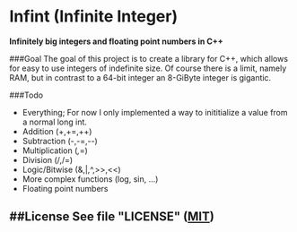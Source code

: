 # Infint (Infinite Integer)
**Infinitely big integers and floating point numbers in C++**

###Goal
The goal of this project is to create a library for C++, which allows for easy to use integers of indefinite size. Of course there is a limit, namely RAM, but in contrast to a 64-bit integer an 8-GiByte integer is gigantic.

###Todo
- Everything; For now I only implemented a way to inititialize a value from a normal long int.
- Addition (+,+=,++)
- Subtraction (-,-=,--)
- Multiplication (*,*=)
- Division (/,/=)
- Logic/Bitwise (&,|,^,>>,<<)
- More complex functions (log, sin, ...)
- Floating point numbers

##License
See file "LICENSE" ([MIT](https://opensource.org/licenses/MIT))
- 
